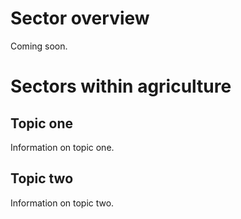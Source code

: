 <!-- TITLE: Agriculture -->
# Sector overview
Coming soon.


# Sectors within agriculture
## Topic one

Information on topic one.

## Topic two
Information on topic two.